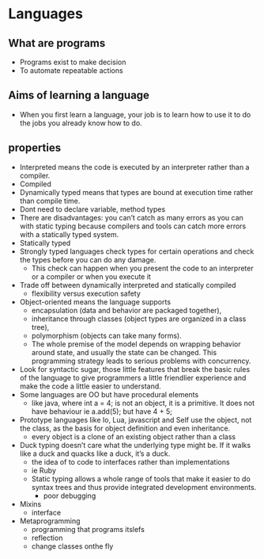 # Languages 

## What are programs

- Programs exist to make decision
- To automate repeatable actions

## Aims of learning a language

-  When you first learn a language, your job is to learn how to use it to do the jobs you already know how to do.

## properties

- Interpreted means the code is executed by an interpreter rather than a compiler.
- Compiled
-  Dynamically typed means that types are bound at execution time rather than compile time.
  - Dont need to declare variable, method types
  - There are disadvantages: you can’t catch as many errors as you can with static typing because compilers and tools can catch more errors with a statically typed system.
- Statically typed
- Strongly typed languages check types for certain operations and check the types before you can do any damage.
  - This check can happen when you present the code to an interpreter or a compiler or when you execute it
- Trade off between dynamically interpreted and statically compiled
  - flexibility versus execution safety
- Object-oriented means the language supports
  - encapsulation (data and behavior are packaged together),
  - inheritance through classes (object types are organized in a class tree),
  - polymorphism (objects can take many forms).
  - The whole premise of the model depends on wrapping behavior around state, and usually the state can be changed. This programming strategy leads to serious problems with concurrency.
- Look for syntactic sugar, those little features that break the basic rules of the language to give programmers a little friendlier experience and make the code a little easier to understand.
- Some languages are OO but have procedural elements
  - like java, where int a = 4; is not an object, it is a primitive. It does not have behaviour ie a.add(5); but have 4 + 5;
- Prototype languages like Io, Lua, javascript and Self use the object, not the class, as the basis for object definition and even inheritance.
  - every object is a clone of an existing object rather than a class
- Duck typing doesn’t care what the underlying type might be. If it walks like a duck and quacks like a duck, it’s a duck.
  - the idea of to code to interfaces rather than implementations
  - ie Ruby
  - Static typing allows a whole range of tools that make it easier to do syntax trees and thus provide integrated development environments.
    - poor debugging
- Mixins
  - interface
- Metaprogramming
  - programming that programs itslefs
  - reflection
  - change classes onthe fly

